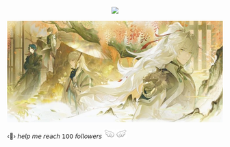 
<p align=center> <img src=https://komarev.com/ghpvc/?username=vague2ly&color=E36823&style=flat-square&label=⟡🦢─>

![image alt](https://github.com/vague2ly/vague2ly/blob/2c87f9ead1c212c53570a60bf7d03b0f858cab89/IMG_0786.jpeg)


‹🍂› 𝘩𝘦𝘭𝘱 𝘮𝘦 𝘳𝘦𝘢𝘤𝘩 𝟣𝟢𝟢 𝘧𝘰𝘭𝘭𝘰𝘸𝘦𝘳𝘴 ![image alt](https://github.com/vague2ly/vague2ly/blob/c0093b2fc7f355a6875c22e5ffea1c69b0227756/IMG_0951.gif) ![image alt](https://github.com/vague2ly/vague2ly/blob/e57fd1038971d613244c1c0646d0574f682c96fc/IMG_0953.gif)



